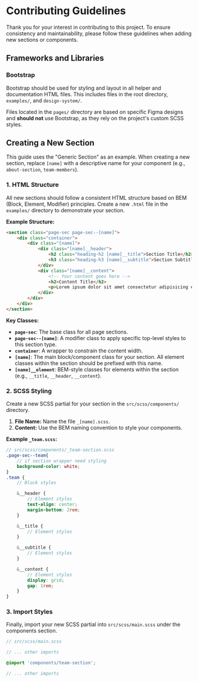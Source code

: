 # Contributing Guidelines

Thank you for your interest in contributing to this project. To ensure consistency and maintainability, please follow these guidelines when adding new sections or components.

## Frameworks and Libraries

### Bootstrap

Bootstrap should be used for styling and layout in all helper and documentation HTML files. This includes files in the root directory, `examples/`, and `design-system/`.

Files located in the `pages/` directory are based on specific Figma designs and **should not** use Bootstrap, as they rely on the project's custom SCSS styles.

## Creating a New Section

This guide uses the "Generic Section" as an example. When creating a new section, replace `[name]` with a descriptive name for your component (e.g., `about-section`, `team-members`).

### 1. HTML Structure

All new sections should follow a consistent HTML structure based on BEM (Block, Element, Modifier) principles. Create a new `.html` file in the `examples/` directory to demonstrate your section.

**Example Structure:**

```html
<section class="page-sec page-sec--[name]">
    <div class="container">
        <div class="[name]">
            <div class="[name]__header">
                <h2 class="heading-h2 [name]__title">Section Title</h2>
                <h3 class="heading-h3 [name]__subtitle">Section Subtitle</h3>
            </div>
            <div class="[name]__content">
                <!-- Your content goes here -->
                <h2>Content Title</h2>
                <p>Lorem ipsum dolor sit amet consectetur adipisicing elit. Quisquam, quos.</p>
            </div>
        </div>
    </div>
</section>
```

**Key Classes:**

*   **`page-sec`**: The base class for all page sections.
*   **`page-sec--[name]`**: A modifier class to apply specific top-level styles to this section type.
*   **`container`**: A wrapper to constrain the content width.
*   **`[name]`**: The main block/component class for your section. All element classes within the section should be prefixed with this name.
*   **`[name]__element`**: BEM-style classes for elements within the section (e.g., `__title`, `__header`, `__content`).

### 2. SCSS Styling

Create a new SCSS partial for your section in the `src/scss/components/` directory.

1.  **File Name:** Name the file `_[name].scss`.
2.  **Content:** Use the BEM naming convention to style your components.

**Example `_team.scss`:**

```scss
// src/scss/components/_team-section.scss
.page-sec--team{
    // if section wrapper need styling
    background-color: white;
}
.team {
    // Block styles

    &__header {
        // Element styles
        text-align: center;
        margin-bottom: 2rem;
    }

    &__title {
        // Element styles
    }

    &__subtitle {
        // Element styles
    }

    &__content {
        // Element styles
        display: grid;
        gap: 1rem;
    }
}
```

### 3. Import Styles

Finally, import your new SCSS partial into `src/scss/main.scss` under the components section.

```scss
// src/scss/main.scss

// ... other imports

@import 'components/team-section';

// ... other imports
```